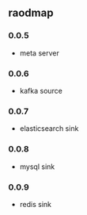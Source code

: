 ## raodmap

### 0.0.5
- meta server

### 0.0.6 
- kafka source

### 0.0.7 
- elasticsearch sink

### 0.0.8
- mysql sink

### 0.0.9
- redis sink
